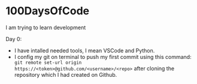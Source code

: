 # 100DaysOfCode
I am trying to learn development

Day 0:
- I have intalled needed tools, I mean VSCode and Python.
- I config my git on terminal to push my first commit using this command: ``` git remote set-url origin https://<token>@github.com/<username>/<repo>``` after cloning the repository which I had created on Github.
